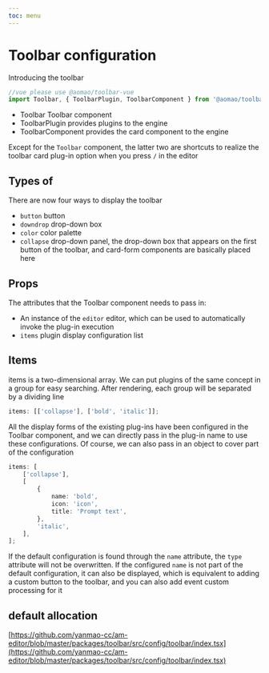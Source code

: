 ```yaml
---
toc: menu
---
```


# Toolbar configuration

Introducing the toolbar

```ts
//vue please use @aomao/toolbar-vue
import Toolbar, { ToolbarPlugin, ToolbarComponent } from '@aomao/toolbar';
```

-   Toolbar Toolbar component
-   ToolbarPlugin provides plugins to the engine
-   ToolbarComponent provides the card component to the engine

Except for the `Toolbar` component, the latter two are shortcuts to realize the toolbar card plug-in option when you press `/` in the editor

## Types of

There are now four ways to display the toolbar

-   `button` button
-   `downdrop` drop-down box
-   `color` color palette
-   `collapse` drop-down panel, the drop-down box that appears on the first button of the toolbar, and card-form components are basically placed here

## Props

The attributes that the Toolbar component needs to pass in:

-   An instance of the `editor` editor, which can be used to automatically invoke the plug-in execution
-   `items` plugin display configuration list

## Items

items is a two-dimensional array. We can put plugins of the same concept in a group for easy searching. After rendering, each group will be separated by a dividing line

```ts
items: [['collapse'], ['bold', 'italic']];
```

All the display forms of the existing plug-ins have been configured in the Toolbar component, and we can directly pass in the plug-in name to use these configurations. Of course, we can also pass in an object to cover part of the configuration

```ts
items: [
	['collapse'],
	[
		{
			name: 'bold',
			icon: 'icon',
			title: 'Prompt text',
		},
		'italic',
	],
];
```

If the default configuration is found through the `name` attribute, the `type` attribute will not be overwritten. If the configured `name` is not part of the default configuration, it can also be displayed, which is equivalent to adding a custom button to the toolbar, and you can also add event custom processing for it

## default allocation

[https://github.com/yanmao-cc/am-editor/blob/master/packages/toolbar/src/config/toolbar/index.tsx](https://github.com/yanmao-cc/am-editor/blob/master/packages/toolbar/src/config/toolbar/index.tsx)
